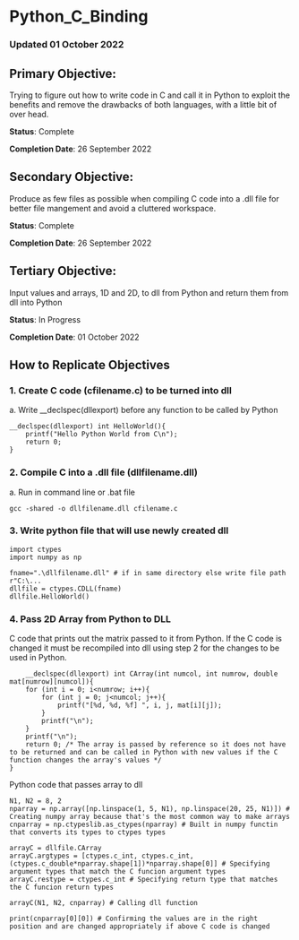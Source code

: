 # Python_C_Binding

### Updated 01 October 2022

## Primary Objective:
Trying to figure out how to write code in C and call it in Python to exploit the benefits and remove the drawbacks of both languages, with a little bit of over head.

__Status__: Complete

__Completion Date__: 26 September 2022

## Secondary Objective:
Produce as few files as possible when compiling C code into a .dll file for better file mangement and avoid a cluttered workspace.

__Status__: Complete

__Completion Date__: 26 September 2022

## Tertiary Objective:
Input values and arrays, 1D and 2D, to dll from Python and return them from dll into Python

__Status__: In Progress

__Completion Date__: 01 October 2022

## How to Replicate Objectives

### 1. Create C code (cfilename.c) to be turned into dll
a. Write __declspec(dllexport) before any function to be called by Python

    __declspec(dllexport) int HelloWorld(){
        printf("Hello Python World from C\n");
        return 0;
    }

### 2. Compile C into a .dll file (dllfilename.dll)
a. Run in command line or .bat file

    gcc -shared -o dllfilename.dll cfilename.c

### 3. Write python file that will use newly created dll
    import ctypes
    import numpy as np

    fname=".\dllfilename.dll" # if in same directory else write file path r"C:\...
    dllfile = ctypes.CDLL(fname)
    dllfile.HelloWorld()

### 4. Pass 2D Array from Python to DLL
C code that prints out the matrix passed to it from Python. If the C code is changed it must be recompiled into dll using step 2 for the changes to be used in Python.

        __declspec(dllexport) int CArray(int numcol, int numrow, double mat[numrow][numcol]){
        for (int i = 0; i<numrow; i++){
            for (int j = 0; j<numcol; j++){
                printf("[%d, %d, %f] ", i, j, mat[i][j]);
            }
            printf("\n");
        }
        printf("\n");
        return 0; /* The array is passed by reference so it does not have to be returned and can be called in Python with new values if the C function changes the array's values */
    }

Python code that passes array to dll

    N1, N2 = 8, 2
    nparray = np.array([np.linspace(1, 5, N1), np.linspace(20, 25, N1)]) # Creating numpy array because that's the most common way to make arrays
    cnparray = np.ctypeslib.as_ctypes(nparray) # Built in numpy functin that converts its types to ctypes types

    arrayC = dllfile.CArray
    arrayC.argtypes = [ctypes.c_int, ctypes.c_int, (ctypes.c_double*nparray.shape[1])*nparray.shape[0]] # Specifying argument types that match the C funcion argument types
    arrayC.restype = ctypes.c_int # Specifying return type that matches the C funcion return types

    arrayC(N1, N2, cnparray) # Calling dll function

    print(cnparray[0][0]) # Confirming the values are in the right position and are changed appropriately if above C code is changed





